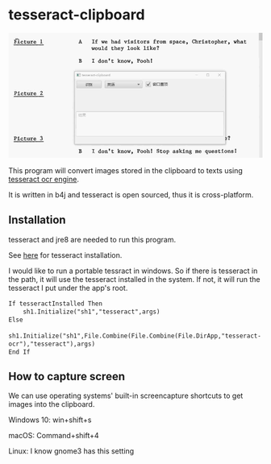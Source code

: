 tesseract-clipboard
=====================

![](https://github.com/xulihang/tesseract-clipboard/raw/master/demo.gif)

This program will convert images stored in the clipboard to texts using [tesseract ocr engine](https://github.com/tesseract-ocr/tesseract).

It is written in b4j and tesseract is open sourced, thus it is cross-platform.


Installation
-------------

tesseract and jre8 are needed to run this program.

See [here](https://github.com/tesseract-ocr/tesseract/wiki) for tesseract installation.

I would like to run a portable tessract in windows. So if there is tesseract in the path, it will use the tesseract installed in the system. If not, it will run the tesseract I put under the app's root.

```
If tesseractInstalled Then
    sh1.Initialize("sh1","tesseract",args)
Else
    sh1.Initialize("sh1",File.Combine(File.Combine(File.DirApp,"tesseract-ocr"),"tesseract"),args)
End If 
```

How to capture screen
----------------------

We can use operating systems' built-in screencapture shortcuts to get images into the clipboard. 

Windows 10: win+shift+s

macOS: Command+shift+4

Linux: I know gnome3 has this setting

